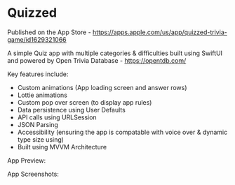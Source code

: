 # Quizzed

Published on the App Store - https://apps.apple.com/us/app/quizzed-trivia-game/id1629321066 

A simple Quiz app with multiple categories & difficulties built using SwiftUI and powered by Open Trivia Database - https://opentdb.com/ 

Key features include: 
  - Custom animations (App loading screen and answer rows)
  - Lottie animations
  - Custom pop over screen (to display app rules)
  - Data persistence using User Defaults
  - API calls using URLSession
  - JSON Parsing
  - Accessibility (ensuring the app is compatable with voice over & dynamic type size using)
  - Built using MVVM Architecture
  
  App Preview:

  
  
  App Screenshots:
  
  
